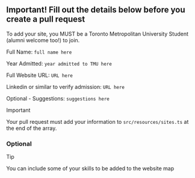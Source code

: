 ## Important! Fill out the details below before you create a pull request

To add your site, you MUST be a Toronto Metropolitan University Student (alumni welcome too!) to join.

Full Name: `full name here`

Year Admitted: `year admitted to TMU here`

Full Website URL: `URL here`

Linkedin or similar to verify admission: `URL here`

Optional - Suggestions: `suggestions here`

> [!IMPORTANT]  
> Your pull request must add your information to `src/resources/sites.ts` at the end of the array.

### Optional

> [!TIP]
> You can include some of your skills to be added to the website map
